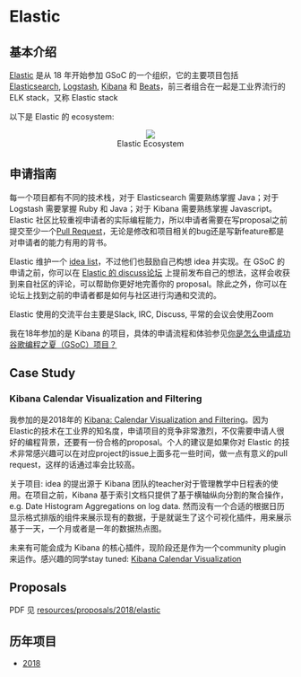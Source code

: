 # Elastic

## 基本介绍

[Elastic][1] 是从 18 年开始参加 GSoC 的一个组织，它的主要项目包括 [Elasticsearch][2], [Logstash][3], [Kibana][4] 和 [Beats][5]，前三者组合在一起是工业界流行的 ELK stack，又称 Elastic stack

[1]: https://www.elastic.co/
[2]: https://www.elastic.co/products/elasticsearch
[3]: https://www.elastic.co/products/logstash
[4]: https://www.elastic.co/products/kibana
[5]: https://www.elastic.co/products/beats

以下是 Elastic 的 ecosystem:

<figure style="text-align: center">
  <img src="https://lh5.googleusercontent.com/mAnUZ0Eb05xJ0FfPLdZUYP2Y6lsoKkxTXXeWRkR90Q5fxt50Af9ee35Oygcz_TUZhWV31D1008C0-DVvC7VyjgRxEAp7x7yrGp_BZvL0hMiPSoSxQjtJXFG5r0qJrtU88XKxdkCx" />
  <figcaption>Elastic Ecosystem</figcaption>
</figure>

## 申请指南

每一个项目都有不同的技术栈，对于 Elasticsearch 需要熟练掌握 Java；对于 Logstash 需要掌握 Ruby 和 Java；对于 Kibana 需要熟练掌握 Javascript。Elastic 社区比较重视申请者的实际编程能力，所以申请者需要在写proposal之前提交至少一个[Pull Request](https://help.github.com/articles/about-pull-requests/)，无论是修改和项目相关的bug还是写新feature都是对申请者的能力有用的背书。

Elastic 维护一个 [idea list][6]，不过他们也鼓励自己构想 idea 并实现。在 GSoC 的申请之前，你可以在 [Elastic 的 discuss论坛][7] 上提前发布自己的想法，这样会收获到来自社区的评论，可以帮助你更好地完善你的 proposal。除此之外，你可以在论坛上找到之前的申请者都是如何与社区进行沟通和交流的。

Elastic 使用的交流平台主要是Slack, IRC, Discuss, 平常的会议会使用Zoom

我在18年参加的是 Kibana 的项目，具体的申请流程和体验参见[你是怎么申请成功谷歌编程之夏（GSoC）项目？](https://www.zhihu.com/question/66687826/answer/375742767)

[6]: https://github.com/elastic/gsoc
[7]: https://discuss.elastic.co/c/elastic-community/elastic-gsoc

## Case Study

### Kibana Calendar Visualization and Filtering

我参加的是2018年的 [Kibana: Calendar Visualization and Filtering](https://github.com/elastic/gsoc#kibana_calendar_visualization)。因为Elastic的技术在工业界的知名度，申请项目的竞争非常激烈，不仅需要申请人很好的编程背景，还要有一份合格的proposal。个人的建议是如果你对 Elastic 的技术非常感兴趣可以在对应project的issue上面多花一些时间，做一点有意义的pull request，这样的话通过率会比较高。

关于项目: idea 的提出源于 Kibana 团队的teacher对于管理教学中日程表的使用。在项目之前，Kibana 基于索引文档只提供了基于横轴纵向分割的聚合操作，e.g. Date Histogram Aggregations on log data. 然而没有一个合适的根据日历显示格式排版的组件来展示现有的数据，于是就诞生了这个可视化插件，用来展示基于一天，一个月或者是一年的数据热点图。

未来有可能会成为 Kibana 的核心插件，现阶段还是作为一个community plugin来运作。感兴趣的同学stay tuned: [Kibana Calendar Visualization](https://github.com/aaronoah/kibana_calendar_vis)

## Proposals

PDF 见 [resources/proposals/2018/elastic](../proposals/2018/elastic)

## 历年项目

- [2018](https://github.com/elastic/gsoc)
